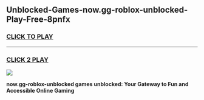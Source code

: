 
## Unblocked-Games-now.gg-roblox-unblocked-Play-Free-8pnfx
<h3>
<a href="https://premium76.site?title=now.gg-roblox-unblocked&ref=24M">CLICK TO PLAY</a></h3>
<hr>

<h3>
<a href="https://premium76.site?title=now.gg-roblox-unblocked&ref=24M">CLICK 2 PLAY</a>
  
</h3>

<a href="https://premium76.site?title=now.gg-roblox-unblocked&ref=24M"><img src="https://clearcache.store/games.png"></a>


**now.gg-roblox-unblocked games unblocked: Your Gateway to Fun and Accessible Online Gaming**
